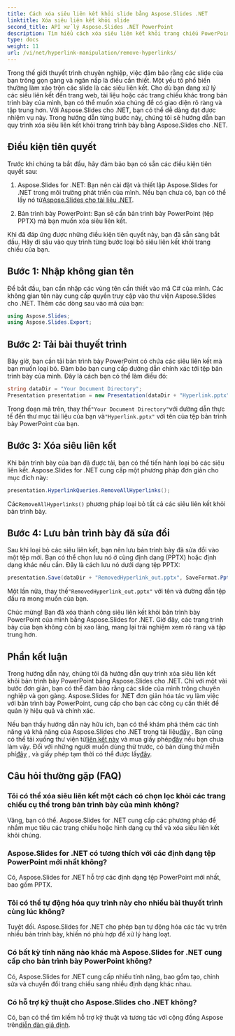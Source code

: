 ```yaml
---
title: Cách xóa siêu liên kết khỏi slide bằng Aspose.Slides .NET
linktitle: Xóa siêu liên kết khỏi slide
second_title: API xử lý Aspose.Slides .NET PowerPoint
description: Tìm hiểu cách xóa siêu liên kết khỏi trang chiếu PowerPoint bằng Aspose.Slides cho .NET. Tạo bài thuyết trình rõ ràng và chuyên nghiệp.
type: docs
weight: 11
url: /vi/net/hyperlink-manipulation/remove-hyperlinks/
---
```


Trong thế giới thuyết trình chuyên nghiệp, việc đảm bảo rằng các slide của bạn trông gọn gàng và ngăn nắp là điều cần thiết. Một yếu tố phổ biến thường làm xáo trộn các slide là các siêu liên kết. Cho dù bạn đang xử lý các siêu liên kết đến trang web, tài liệu hoặc các trang chiếu khác trong bản trình bày của mình, bạn có thể muốn xóa chúng để có giao diện rõ ràng và tập trung hơn. Với Aspose.Slides cho .NET, bạn có thể dễ dàng đạt được nhiệm vụ này. Trong hướng dẫn từng bước này, chúng tôi sẽ hướng dẫn bạn quy trình xóa siêu liên kết khỏi trang trình bày bằng Aspose.Slides cho .NET.

## Điều kiện tiên quyết

Trước khi chúng ta bắt đầu, hãy đảm bảo bạn có sẵn các điều kiện tiên quyết sau:

1.  Aspose.Slides for .NET: Bạn nên cài đặt và thiết lập Aspose.Slides for .NET trong môi trường phát triển của mình. Nếu bạn chưa có, bạn có thể lấy nó từ[Aspose.Slides cho tài liệu .NET](https://reference.aspose.com/slides/net/).

2. Bản trình bày PowerPoint: Bạn sẽ cần bản trình bày PowerPoint (tệp PPTX) mà bạn muốn xóa siêu liên kết.

Khi đã đáp ứng được những điều kiện tiên quyết này, bạn đã sẵn sàng bắt đầu. Hãy đi sâu vào quy trình từng bước loại bỏ siêu liên kết khỏi trang chiếu của bạn.

## Bước 1: Nhập không gian tên

Để bắt đầu, bạn cần nhập các vùng tên cần thiết vào mã C# của mình. Các không gian tên này cung cấp quyền truy cập vào thư viện Aspose.Slides cho .NET. Thêm các dòng sau vào mã của bạn:

```csharp
using Aspose.Slides;
using Aspose.Slides.Export;
```

## Bước 2: Tải bài thuyết trình

Bây giờ, bạn cần tải bản trình bày PowerPoint có chứa các siêu liên kết mà bạn muốn loại bỏ. Đảm bảo bạn cung cấp đường dẫn chính xác tới tệp bản trình bày của mình. Đây là cách bạn có thể làm điều đó:

```csharp
string dataDir = "Your Document Directory";
Presentation presentation = new Presentation(dataDir + "Hyperlink.pptx");
```

 Trong đoạn mã trên, thay thế`"Your Document Directory"`với đường dẫn thực tế đến thư mục tài liệu của bạn và`"Hyperlink.pptx"` với tên của tệp bản trình bày PowerPoint của bạn.

## Bước 3: Xóa siêu liên kết

Khi bản trình bày của bạn đã được tải, bạn có thể tiến hành loại bỏ các siêu liên kết. Aspose.Slides for .NET cung cấp một phương pháp đơn giản cho mục đích này:

```csharp
presentation.HyperlinkQueries.RemoveAllHyperlinks();
```

 Các`RemoveAllHyperlinks()` phương pháp loại bỏ tất cả các siêu liên kết khỏi bản trình bày.

## Bước 4: Lưu bản trình bày đã sửa đổi

Sau khi loại bỏ các siêu liên kết, bạn nên lưu bản trình bày đã sửa đổi vào một tệp mới. Bạn có thể chọn lưu nó ở cùng định dạng (PPTX) hoặc định dạng khác nếu cần. Đây là cách lưu nó dưới dạng tệp PPTX:

```csharp
presentation.Save(dataDir + "RemovedHyperlink_out.pptx", SaveFormat.Pptx);
```

 Một lần nữa, thay thế`"RemovedHyperlink_out.pptx"` với tên và đường dẫn tệp đầu ra mong muốn của bạn.

Chúc mừng! Bạn đã xóa thành công siêu liên kết khỏi bản trình bày PowerPoint của mình bằng Aspose.Slides for .NET. Giờ đây, các trang trình bày của bạn không còn bị xao lãng, mang lại trải nghiệm xem rõ ràng và tập trung hơn.

## Phần kết luận

Trong hướng dẫn này, chúng tôi đã hướng dẫn quy trình xóa siêu liên kết khỏi bản trình bày PowerPoint bằng Aspose.Slides cho .NET. Chỉ với một vài bước đơn giản, bạn có thể đảm bảo rằng các slide của mình trông chuyên nghiệp và gọn gàng. Aspose.Slides for .NET đơn giản hóa tác vụ làm việc với bản trình bày PowerPoint, cung cấp cho bạn các công cụ cần thiết để quản lý hiệu quả và chính xác.

Nếu bạn thấy hướng dẫn này hữu ích, bạn có thể khám phá thêm các tính năng và khả năng của Aspose.Slides cho .NET trong tài liệu[đây](https://reference.aspose.com/slides/net/) . Bạn cũng có thể tải xuống thư viện từ[liên kết này](https://releases.aspose.com/slides/net/) và mua giấy phép[đây](https://purchase.aspose.com/buy) nếu bạn chưa làm vậy. Đối với những người muốn dùng thử trước, có bản dùng thử miễn phí[đây](https://releases.aspose.com/) , và giấy phép tạm thời có thể được lấy[đây](https://purchase.aspose.com/temporary-license/).

## Câu hỏi thường gặp (FAQ)

### Tôi có thể xóa siêu liên kết một cách có chọn lọc khỏi các trang chiếu cụ thể trong bản trình bày của mình không?
Vâng, bạn có thể. Aspose.Slides for .NET cung cấp các phương pháp để nhắm mục tiêu các trang chiếu hoặc hình dạng cụ thể và xóa siêu liên kết khỏi chúng.

### Aspose.Slides for .NET có tương thích với các định dạng tệp PowerPoint mới nhất không?
Có, Aspose.Slides for .NET hỗ trợ các định dạng tệp PowerPoint mới nhất, bao gồm PPTX.

### Tôi có thể tự động hóa quy trình này cho nhiều bài thuyết trình cùng lúc không?
Tuyệt đối. Aspose.Slides for .NET cho phép bạn tự động hóa các tác vụ trên nhiều bản trình bày, khiến nó phù hợp để xử lý hàng loạt.

### Có bất kỳ tính năng nào khác mà Aspose.Slides for .NET cung cấp cho bản trình bày PowerPoint không?
Có, Aspose.Slides for .NET cung cấp nhiều tính năng, bao gồm tạo, chỉnh sửa và chuyển đổi trang chiếu sang nhiều định dạng khác nhau.

### Có hỗ trợ kỹ thuật cho Aspose.Slides cho .NET không?
 Có, bạn có thể tìm kiếm hỗ trợ kỹ thuật và tương tác với cộng đồng Aspose trên[diễn đàn giả định](https://forum.aspose.com/).